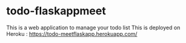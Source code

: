 # todo-flaskappmeet
This is a web application to manage your todo list
This is deployed on Heroku : https://todo-meetflaskapp.herokuapp.com/
